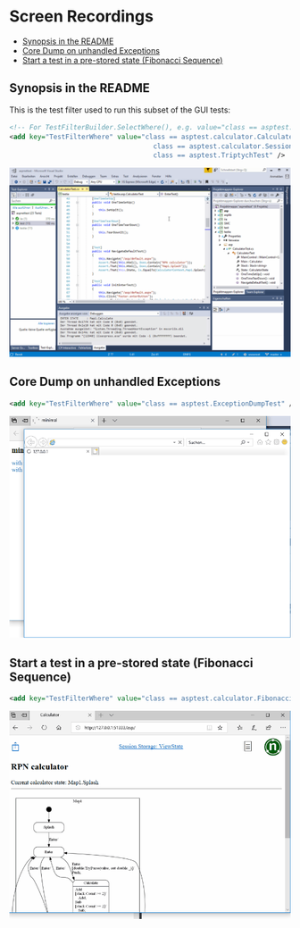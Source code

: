 # Screen Recordings

* [Synopsis in the README](#synopsis-in-the-readme)
* [Core Dump on unhandled Exceptions](#core-dump-on-unhandled-exceptions)
* [Start a test in a pre-stored state (Fibonacci Sequence)](#start-a-test-in-a-pre-stored-state-fibonacci-sequence)


## Synopsis in the README

This is the test filter used to run this subset of the GUI tests:

```xml
<!-- For TestFilterBuilder.SelectWhere(), e.g. value="class == asptest.ExceptionDumpTest" -->
<add key="TestFilterWhere" value="class == asptest.calculator.CalculateTest ||
                                    class == asptest.calculator.SessionGridViewTest ||
                                    class == asptest.TriptychTest" />
```

![Tests running...](img/running.gif)


## Core Dump on unhandled Exceptions

```xml
<add key="TestFilterWhere" value="class == asptest.ExceptionDumpTest" />
```

![ExceptionDumpTest in action](img/ExceptionDumpTest.gif)


## Start a test in a pre-stored state (Fibonacci Sequence)

```xml
<add key="TestFilterWhere" value="class == asptest.calculator.FibonacciTest" />
```

![FibonacciTest in action](img/FibonacciTest.gif)